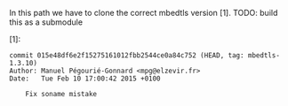 In this path we have to clone the correct mbedtls version [1]. 
TODO: build this as a submodule



[1]:
```
commit 015e48df6e2f15275161012fbb2544ce0a84c752 (HEAD, tag: mbedtls-1.3.10)
Author: Manuel Pégourié-Gonnard <mpg@elzevir.fr>
Date:   Tue Feb 10 17:00:42 2015 +0100

    Fix soname mistake
```
